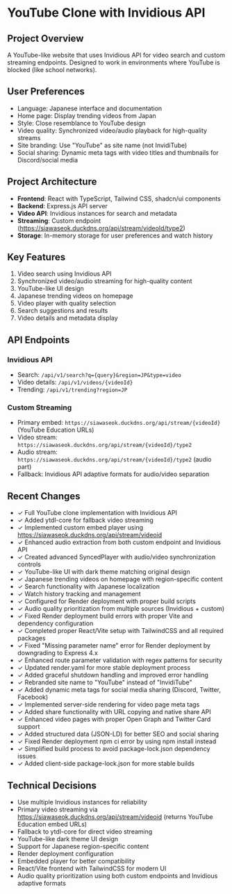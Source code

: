 # YouTube Clone with Invidious API

## Project Overview
A YouTube-like website that uses Invidious API for video search and custom streaming endpoints. Designed to work in environments where YouTube is blocked (like school networks).

## User Preferences
- Language: Japanese interface and documentation
- Home page: Display trending videos from Japan
- Style: Close resemblance to YouTube design
- Video quality: Synchronized video/audio playback for high-quality streams
- Site branding: Use "YouTube" as site name (not InvidiTube)
- Social sharing: Dynamic meta tags with video titles and thumbnails for Discord/social media

## Project Architecture
- **Frontend**: React with TypeScript, Tailwind CSS, shadcn/ui components
- **Backend**: Express.js API server
- **Video API**: Invidious instances for search and metadata
- **Streaming**: Custom endpoint (https://siawaseok.duckdns.org/api/stream/videoId/type2)
- **Storage**: In-memory storage for user preferences and watch history

## Key Features
1. Video search using Invidious API
2. Synchronized video/audio streaming for high-quality content
3. YouTube-like UI design
4. Japanese trending videos on homepage
5. Video player with quality selection
6. Search suggestions and results
7. Video details and metadata display

## API Endpoints
### Invidious API
- Search: `/api/v1/search?q={query}&region=JP&type=video`
- Video details: `/api/v1/videos/{videoId}`
- Trending: `/api/v1/trending?region=JP`

### Custom Streaming
- Primary embed: `https://siawaseok.duckdns.org/api/stream/{videoId}` (YouTube Education URLs)
- Video stream: `https://siawaseok.duckdns.org/api/stream/{videoId}/type2`
- Audio stream: `https://siawaseok.duckdns.org/api/stream/{videoId}/type2` (audio part)
- Fallback: Invidious API adaptive formats for audio/video separation

## Recent Changes
- ✓ Full YouTube clone implementation with Invidious API
- ✓ Added ytdl-core for fallback video streaming
- ✓ Implemented custom embed player using https://siawaseok.duckdns.org/api/stream/videoid
- ✓ Enhanced audio extraction from both custom endpoint and Invidious API
- ✓ Created advanced SyncedPlayer with audio/video synchronization controls
- ✓ YouTube-like UI with dark theme matching original design
- ✓ Japanese trending videos on homepage with region-specific content
- ✓ Search functionality with Japanese localization
- ✓ Watch history tracking and management
- ✓ Configured for Render deployment with proper build scripts
- ✓ Audio quality prioritization from multiple sources (Invidious + custom)
- ✓ Fixed Render deployment build errors with proper Vite and dependency configuration
- ✓ Completed proper React/Vite setup with TailwindCSS and all required packages
- ✓ Fixed "Missing parameter name" error for Render deployment by downgrading to Express 4.x
- ✓ Enhanced route parameter validation with regex patterns for security
- ✓ Updated render.yaml for more stable deployment process
- ✓ Added graceful shutdown handling and improved error handling
- ✓ Rebranded site name to "YouTube" instead of "InvidiTube"
- ✓ Added dynamic meta tags for social media sharing (Discord, Twitter, Facebook)
- ✓ Implemented server-side rendering for video page meta tags
- ✓ Added share functionality with URL copying and native share API
- ✓ Enhanced video pages with proper Open Graph and Twitter Card support
- ✓ Added structured data (JSON-LD) for better SEO and social sharing
- ✓ Fixed Render deployment npm ci error by using npm install instead
- ✓ Simplified build process to avoid package-lock.json dependency issues
- ✓ Added client-side package-lock.json for more stable builds

## Technical Decisions
- Use multiple Invidious instances for reliability
- Primary video streaming via https://siawaseok.duckdns.org/api/stream/videoid (returns YouTube Education embed URLs)
- Fallback to ytdl-core for direct video streaming
- YouTube-like dark theme UI design
- Support for Japanese region-specific content
- Render deployment configuration
- Embedded player for better compatibility
- React/Vite frontend with TailwindCSS for modern UI
- Audio quality prioritization using both custom endpoints and Invidious adaptive formats
